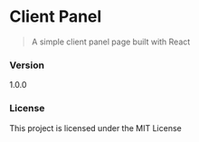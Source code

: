 # Client Panel

> A simple client panel page built with React

### Version

1.0.0

### License

This project is licensed under the MIT License
